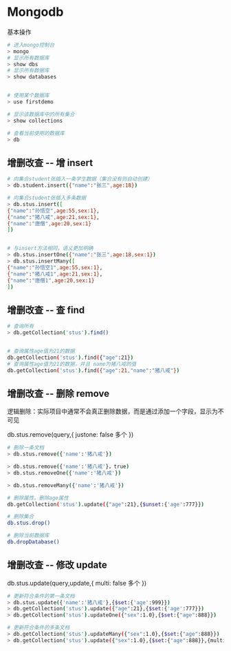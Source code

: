 # Mongodb

基本操作

```bash
# 进入mongo控制台
> mongo  
# 显示所有数据库
> show dbs
# 显示所有数据库
> show databases


# 使用某个数据库
> use firstdemo

# 显示该数据库中的所有集合
> show collections

# 查看当前使用的数据库
> db
```

## 增删改查 --  增 insert

```bash
# 向集合student张插入一条学生数据（集合没有则自动创建）
> db.student.insert({"name":"张三",age:18})

# 向集合student张插入多条数据
> db.stus.insert([
{"name":"孙悟空",age:55,sex:1},
{"name":"猪八戒",age:21,sex:1},
{"name":"唐僧",age:20,sex:1}
])


# 与insert方法相同，语义更加明确
> db.stus.insertOne({"name":"张三",age:18,sex:1})
> db.stus.insertMany([
{"name":"孙悟空1",age:55,sex:1},
{"name":"猪八戒1",age:21,sex:1},
{"name":"唐僧1",age:20,sex:1}
])
```

## 增删改查 --  查 find

```bash
# 查询所有
> db.getCollection('stus').find()


# 查询属性age值为21的数据
db.getCollection('stus').find({"age":21})
# 查询属性age值为21的数据，并且 name为猪八戒的值
db.getCollection('stus').find({"age":21,"name":"猪八戒"})
```

## 增删改查 --  删除 remove

逻辑删除：实际项目中通常不会真正删除数据，而是通过添加一个字段，显示为不可见

db.stus.remove(query,{
	justone: false 多个
})
```bash
# 删除一条文档
> db.stus.remove({'name':'猪八戒'})

> db.stus.remove({'name':'猪八戒'}，true)
> db.stus.removeOne({'name':'猪八戒'})

> db.stus.removeMany({'name':'猪八戒'})

# 删除属性。删除age属性
db.getCollection('stus').update({"age":21},{$unset:{'age':777}})

# 删除集合
db.stus.drop()

# 删除当前数据库
db.dropDatabase()
```

## 增删改查 --  修改 update

db.stus.update(query,update,{
	multi: false 多个
})
```bash
# 更新符合条件的第一条文档
> db.stus.update({'name':'猪八戒'},{$set:{'age':999}})
> db.getCollection('stus').update({"age":21},{$set:{'age':777}})
> db.getCollection('stus').updateOne({"sex":1.0},{$set:{"age":888}})

# 更新符合条件的多条文档
> db.getCollection('stus').updateMany({"sex":1.0},{$set:{"age":888}})
> db.getCollection('stus').update({"sex":1.0},{$set:{"age":888}},{multi:true})
```